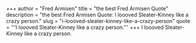 +++
author = "Fred Armisen"
title = "the best Fred Armisen Quote"
description = "the best Fred Armisen Quote: I loooved Sleater-Kinney like a crazy person."
slug = "i-loooved-sleater-kinney-like-a-crazy-person"
quote = '''I loooved Sleater-Kinney like a crazy person.'''
+++
I loooved Sleater-Kinney like a crazy person.

